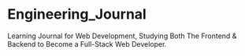 # Engineering_Journal

Learning Journal for Web Development, Studying Both The Frontend & Backend to Become a Full-Stack Web Developer.
